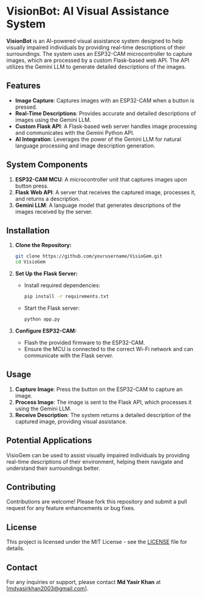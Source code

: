 # VisionBot: AI Visual Assistance System

**VisionBot** is an AI-powered visual assistance system designed to help visually impaired individuals by providing real-time descriptions of their surroundings. The system uses an ESP32-CAM microcontroller to capture images, which are processed by a custom Flask-based web API. The API utilizes the Gemini LLM to generate detailed descriptions of the images.

## Features

- **Image Capture**: Captures images with an ESP32-CAM when a button is pressed.
- **Real-Time Descriptions**: Provides accurate and detailed descriptions of images using the Gemini LLM.
- **Custom Flask API**: A Flask-based web server handles image processing and communicates with the Gemini Python API.
- **AI Integration**: Leverages the power of the Gemini LLM for natural language processing and image description generation.

## System Components

1. **ESP32-CAM MCU**: A microcontroller unit that captures images upon button press.
2. **Flask Web API**: A server that receives the captured image, processes it, and returns a description.
3. **Gemini LLM**: A language model that generates descriptions of the images received by the server.

## Installation

1. **Clone the Repository:**

   ```bash
   git clone https://github.com/yourusername/VisioGem.git
   cd VisioGem
   ```

2. **Set Up the Flask Server:**

   - Install required dependencies:

     ```bash
     pip install -r requirements.txt
     ```

   - Start the Flask server:

     ```bash
     python app.py
     ```

3. **Configure ESP32-CAM:**

   - Flash the provided firmware to the ESP32-CAM.
   - Ensure the MCU is connected to the correct Wi-Fi network and can communicate with the Flask server.

## Usage

1. **Capture Image**: Press the button on the ESP32-CAM to capture an image.
2. **Process Image**: The image is sent to the Flask API, which processes it using the Gemini LLM.
3. **Receive Description**: The system returns a detailed description of the captured image, providing visual assistance.

## Potential Applications

VisioGem can be used to assist visually impaired individuals by providing real-time descriptions of their environment, helping them navigate and understand their surroundings better.

## Contributing

Contributions are welcome! Please fork this repository and submit a pull request for any feature enhancements or bug fixes.

## License

This project is licensed under the MIT License - see the [LICENSE](LICENSE) file for details.

## Contact

For any inquiries or support, please contact **Md Yasir Khan** at [mdyasirkhan2003@gmail.com].
